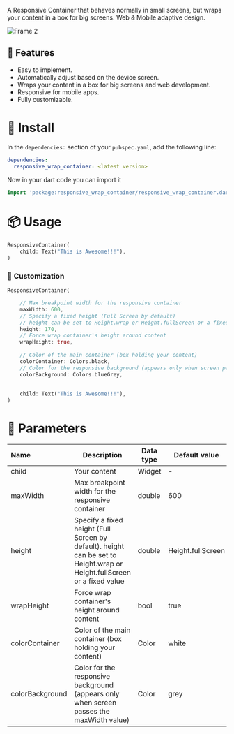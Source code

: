 A Responsive Container that behaves normally in small screens, but wraps your content in a box for big screens.
Web & Mobile adaptive design.


![Frame 2](https://github.com/ziadhassan7/responsive_wrap_container/assets/31738365/0ed64867-c41d-405c-864b-81428ee31ef1)

## 🎯 Features

* Easy to implement.
* Automatically adjust based on the device screen.
* Wraps your content in a box for big screens and web development.
* Responsive for mobile apps.
* Fully customizable.

# 💾 Install

In the `dependencies:` section of your `pubspec.yaml`, add the following line:

```yaml
dependencies:
  responsive_wrap_container: <latest version>
```

Now in your dart code you can import it
```dart
import 'package:responsive_wrap_container/responsive_wrap_container.dart';
```

# 📦 Usage

```dart
ResponsiveContainer(
    child: Text("This is Awesome!!!"),
)
```

### 🎨 **Customization**
```dart
ResponsiveContainer(

    // Max breakpoint width for the responsive container
    maxWidth: 600,
    // Specify a fixed height (Full Screen by default)
    // height can be set to Height.wrap or Height.fullScreen or a fixed value
    height: 170,
    // Force wrap container's height around content
    wrapHeight: true,
    
    // Color of the main container (box holding your content)
    colorContainer: Colors.black,
    // Color for the responsive background (appears only when screen passes the maxWidth value)
    colorBackground: Colors.blueGrey,
    
    
    child: Text("This is Awesome!!!"),
)
```


# 🧱 Parameters

| Name | Description | Data type | Default value | Required |
|:-----|-------------|-----------|---------------|----------|
| child | Your content | Widget | - | Required |
| maxWidth | Max breakpoint width for the responsive container | double | 600 | no |
| height | Specify a fixed height (Full Screen by default). height can be set to Height.wrap or Height.fullScreen or a fixed value | double | Height.fullScreen | no |
| wrapHeight | Force wrap container's height around content | bool | true | no |
| colorContainer | Color of the main container (box holding your content) | Color | white | no |
| colorBackground | Color for the responsive background (appears only when screen passes the maxWidth value) | Color | grey | no |
